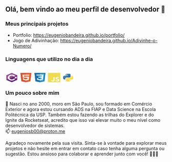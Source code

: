 ## Olá, bem vindo ao meu perfil de desenvolvedor 👋

### Meus principais projetos
- Portfolio: https://eugeniobandeira.github.io/portfolio/
- Jogo de Adivinhação: https://eugeniobandeira.github.io/Adivinhe-o-Numero/

### Linguagens que utilizo no dia a dia

<div style="display: inline_block"><br>
  <img align="center" alt="Csharp" height="30" width="40" src="https://raw.githubusercontent.com/devicons/devicon/master/icons/csharp/csharp-original.svg">
  <img align="center" alt="HTML" height="30" width="40" src="https://raw.githubusercontent.com/devicons/devicon/master/icons/html5/html5-original.svg">
  <img align="center" alt="CSS" height="30" width="40" src="https://raw.githubusercontent.com/devicons/devicon/master/icons/css3/css3-original.svg">
  <img align="center" alt="Js" height="30" width="40" src="https://raw.githubusercontent.com/devicons/devicon/master/icons/javascript/javascript-plain.svg">
  <img align="center" alt="Python" height="30" width="40" src="https://raw.githubusercontent.com/devicons/devicon/master/icons/python/python-original.svg">
</div>

### Um pouco sobre mim

 💬 Nasci no ano 2000, moro em São Paulo, sou formado em Comércio Exterior e agora estou cursando ADS na FIAP e Data Science na Escola Politécnica da USP. Também estou fazendo as trilhas do Explorer e do Ignite da Rocketseat, acredito que isso vai elevar muito o meu nível como desenvolvedor de sistemas.
 <br>📫 eugeniosb00@proton.me

Agradeço novamente pela sua visita. Sinta-se à vontade para explorar meus projetos e não hesite em entrar em contato caso tenha alguma pergunta ou sugestão. Estou ansioso para colaborar e aprender junto com você! 🚀🚀🚀


